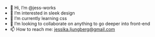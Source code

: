 - 👋 Hi, I’m @jess-works
- 👀 I’m interested in sleek design
- 🌱 I’m currently learning css
- 💞️ I’m looking to collaborate on anything to go deeper into front-end
- 📫 How to reach me: jessika.ljungberg@gmail.com

<!---
jess-works/jess-works is a ✨ special ✨ repository because its `README.md` (this file) appears on your GitHub profile.
You can click the Preview link to take a look at your changes.
--->
